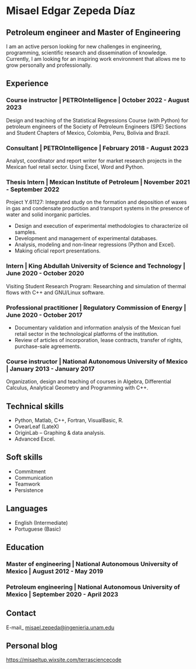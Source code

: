 # Misael Edgar Zepeda Díaz
## Petroleum engineer and Master of Engineering
I am an active person looking for new challenges in engineering, programming, scientific research and dissemination of knowledge. Currently, I am looking for an inspiring work environment that allows me to grow personally and professionally.

## Experience
### Course instructor | PETROIntelligence | October 2022 - August 2023
Design and teaching of the Statistical Regressions Course (with Python) for petroleum engineers of the Society of Petroleum Engineers (SPE) Sections and Student Chapters of Mexico, Colombia, Peru, Bolivia and Brazil.

### Consultant | PETROIntelligence | February 2018 - August 2023
Analyst, coordinator and report writer for market research projects in the Mexican fuel retail sector. Using Excel, Word and Python.

### Thesis Intern | Mexican Institute of Petroleum | November 2021 - September 2022
Project Y.61127: Integrated study on the formation and deposition of waxes in gas and condensate production and transport systems in the presence of water and solid inorganic particles.
- Design and execution of experimental methodologies to characterize oil samples.
- Development and management of experimental databases.
- Analysis, modeling and non-linear regressions (Python and Excel).
- Making oficial report presentations.

### Intern | King Abdullah University of Science and Technology | June 2020 - October 2020
Visiting Student Research Program: Researching and simulation of thermal flows with C++ and GNU/Linux software.

### Professional practitioner | Regulatory Commission of Energy | June 2020 - October 2017
- Documentary validation and information analysis of the Mexican fuel retail sector in the technological platforms of the institution.
- Review of articles of incorporation, lease contracts, transfer of rights, purchase-sale agreements.

### Course instructor | National Autonomous University of Mexico | January 2013 - January 2017
Organization, design and teaching of courses in Algebra, Differential Calculus, Analytical Geometry and Programming with C++.

## Technical skills
- Python, Matlab, C++, Fortran, VisualBasic, R.
- OvearLeaf (LateX)
- OriginLab – Graphing & data analysis.
- Advanced Excel.
  
## Soft skills
- Commitment
- Communication
- Teamwork
- Persistence

## Languages
- English (Intermediate)
- Portuguese (Basic)

## Education
### Master of engineering | National Autonomous University of Mexico | August 2012 - May 2019
### Petroleum engineering | National Autonomous University of Mexico | September 2020 - April 2023

## Contact
E-mail_ misael.zepeda@ingenieria.unam.edu

## Personal blog
https://misaeltup.wixsite.com/terrasciencecode


